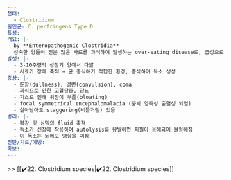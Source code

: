 ```yaml
---
챕터:
  - Clostridium
원인균: C. perfringens Type D
특성: 
개요: |-
  by **Enteropathogenic Clostridia**
  성숙한 양들이 전분 많은 사료를 과식하여 발생하는 over-eating disease로, 급성으로 진행됨
발생: |-
  - 3-10주령의 성장기 양에서 다발
  - 사료가 장에 축적 → 균 증식하기 적합한 환경, 증식하며 독소 생성
증상: |-
  - 둔함(dullness), 경련(convulsion), coma
  - 과식으로 인한 고혈당증, 당뇨
  - 가스로 인해 위장이 부풂(bloating)
  - focal symmetrical encephalomalacia (중뇌 양측성 출혈성 뇌염)
  - 살아남아도 staggering(비틀거림) 있음
병리: |-
  - 복강 및 심막의 fluid 축적
  - 독소가 신장에 작용하여 autolysis를 유발하면 피질이 용해되어 물렁해짐
  - 이 독소는 뇌에도 영향을 미침
진단/치료/예방: 
족보: 
---
```

\>> [[✔️22. Clostridium species|✔️22. Clostridium species]]